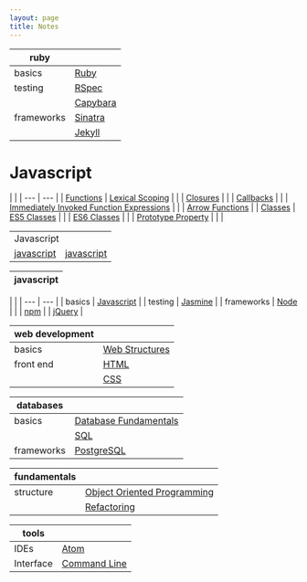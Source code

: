 ```yaml
---
layout: page
title: Notes
---
```


| ruby |  |
| --- | ---|
| basics | [Ruby](notes/ruby.html)
| testing | [RSpec](notes/rspec.html) |
| | [Capybara](notes/capybara.html) |
| frameworks | [Sinatra](notes/sinatra.html) |
| | [Jekyll](notes/jekyll.html) |


# Javascript

| |
| --- | --- |
| [Functions](https://dpwdec.github.io/notes/javascript.html#functions) | [Lexical Scoping](https://dpwdec.github.io/notes/javascript.html#lexical-scoping) |
| | [Closures](https://dpwdec.github.io/notes/javascript.html#closures) |
| | [Callbacks](https://dpwdec.github.io/notes/javascript.html#callbacks) |
| | [Immediately Invoked Function Expressions](https://dpwdec.github.io/notes/javascript.html#iife) |
| | [Arrow Functions](https://dpwdec.github.io/notes/javascript.html#arrow-functions) |
| [Classes](https://dpwdec.github.io/notes/javascript.html#classes) | [ES5 Classes](https://dpwdec.github.io/notes/javascript.html#es5) |
| | [ES6 Classes](https://dpwdec.github.io/notes/javascript.html#es6) |
| | [Prototype Property](https://dpwdec.github.io/notes/javascript.html#prototype) |
| | 

<table>
  <tr>
    <td colspan="2">Javascript</td>
  </tr>
  <tr>
     <td>
     <a href="notes/javascript.html">
       javascript
      </a>
     </td>
      <td>
     <a href="notes/javascript.html">
       javascript
      </a>
     </td>
  </tr>
</table>


| javascript  |
| ---|

| |
| --- | --- |
| basics | [Javascript](notes/javascript.html) |
| testing | [Jasmine](notes/jasmine.html) |
| frameworks | [Node](notes/node.html) |
| | [npm](/notes/node.html#npm)
| | [jQuery](notes/jquery.html) |

| web development |  |
| --- | ---|
| basics | [Web Structures](notes/www.html) |
| front end | [HTML](notes/html.html) |
| | [CSS](notes/css.html) |

| databases | |
| --- | --- |
| basics | [Database Fundamentals](notes/db.html) |
| | [SQL](notes/sql.html) |
| frameworks | [PostgreSQL](notes/psql.html) |

| fundamentals | |
| --- | --- |
| structure | [Object Oriented Programming](notes/oop.html) |
| | [Refactoring](notes/refactoring.html) |

| tools | |
| --- | --- |
| IDEs | [Atom](notes/atom.html) |
| Interface | [Command Line](notes/cmd_line.html) |

<!--stackedit_data:
eyJoaXN0b3J5IjpbLTY0MDU1NDc5OSw3MTE5NDkwMzQsLTE4Nz
UyMDY4MDEsMTQ0MDA3MDY1OCwtMzkxNjIxNTQ5LDE5OTE4NDA4
NjEsMTEzODc1MzA2MCwtMTQxNTc2MDc5NSwxMTgyNjg4NTA5LC
00MDMyNDE0OCwtMTk5MDQzNTk3MCwtMjI2MTc1MTM4XX0=
-->